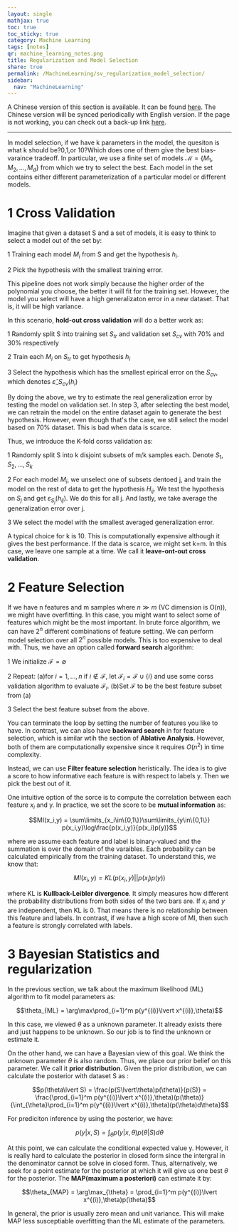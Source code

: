 ```yaml
---
layout: single
mathjax: true
toc: true
toc_sticky: true
category: Machine Learning
tags: [notes]
qr: machine_learning_notes.png
title: Regularization and Model Selection
share: true
permalink: /MachineLearning/sv_regularization_model_selection/
sidebar:
  nav: "MachineLearning"
---
```


A Chinese version of this section is available. It can be found [here](https://dark417.github.io/MachineLearning/sv_regularization_model_selection_ch/). The Chinese version will be synced periodically with English version. If the page is not working, you can check out a back-up link [here](https://wei2624.github.io/MachineLearning/sv_regularization_model_selection_ch/).

---


In model selection, if we have k parameters in the model, the quesiton is what k should be?0,1,or 10?Which does one of them give the best bias-varaince tradeoff. In particular, we use a finite set of models $\mathcal{M} = \{M_1,M_2,\dots,M_d\}$ from which we try to select the best. Each model in the set contains either different parameterization of a particular model or different models. 

# 1 Cross Validation

Imagine that given a dataset S and a set of models, it is easy to think to select a model out of the set by:

1 Training each model $M_i$  from S and get the hypothesis $h_i$.

2 Pick the hypothesis with the smallest training error. 

This pipeline does not work simply because the higher order of the polynomial you choose, the better it will fit for the training set. However, the model you select will have a high generalizaton error in a new dataset. That is, it will be high variance.

In this scenario, **hold-out cross validation** will do a better work as:

1 Randomly split S into training set $S_{tr}$ and validation set $S_{cv}$ with 70% and 30% respectively

2 Train each $M_i$ on $S_{tr}$ to get hypothesis $h_i$

3 Select the hypothesis which has the smallest epirical error on the $S_{cv}$, which denotes $\hat{\varepsilon}\_{S_{cv}}(h_i)$

By doing the above, we try to estimate the real generalization error by testing the model on validation set. In step 3, after selecting the best model, we can retrain the model on the entire dataset again to generate the best hypothesis. However, even though that's the case, we still select the model based on 70% dataset. This is bad when data is scarce. 

Thus, we introduce the K-fold corss validation as:

1 Randomly split S into k disjoint subsets of m/k samples each. Denote $S_1,S_2,\dots,S_k$

2 For each model $M_i$, we unselect one of subsets dentoed j, and train the model on the rest of data to get the hypothesis $H_{ij}$. We test the hypothesis on $S_j$ and get $\varepsilon_{S_j}(h_{ij})$. We do this for all j. And lastly, we take average the generalization error over j.

3 We select the model with the smallest averaged generalization error. 

A typical choice for k is 10. This is computationally expensive although it gives the best performance. If the data is scarce, we might set k=m. In this case, we leave one sample at a time. We call it **leave-ont-out cross validation**. 

# 2 Feature Selection

If we have n features and m samples where $n \gg m$ (VC dimension is O(n)), we might have overfitting. In this case, you might want to select some of features which might be the most important. In brute force algorithm, we can have $2^n$ different combinations of feature setting. We can perform model selection over all $2^n$ possible models. This is too expensive to deal with. Thus, we have an option called **forward search** algorithm:

1 We initialize $\mathcal{F} = \emptyset$

2 Repeat: (a)for $i =1,\dots,n$ if $i\notin\mathcal{F}$, let $\mathcal{F}_i = \mathcal{F}\cup\{i\}$ and use some corss validation algorithm to evaluate $\mathcal{F}_i$. (b)Set $\mathcal{F}$ to be the best feature subset from (a)

3 Select the best feature subset from the above. 

You can terminate the loop by setting the number of features you like to have. In contrast, we can also have **backward search** in for feature selection, which is similar wtih the section of **Ablative Analysis**. However, both of them are computationally expensive since it requires $O(n^2)$ in time complexity. 

Instead, we can use **Filter feature selection** heristically. The idea is to give a score to how informative each feature is with respect to labels y. Then we pick the best out of it. 

One intuitive option of the sorce is to compute the correlation between each feature $x_i$ and y. In practice, we set the score to be **mutual information** as:

$$MI(x_i,y) = \sum\limits_{x_i\in\{0,1\}}\sum\limits_{y\in\{0,1\}} p(x_i,y)\log\frac{p(x_i,y)}{p(x_i)p(y)}$$

where we assume each feature and label is binary-valued and the summation is over the domain of the varaibles. Each probability can be calculated empirically from the training dataset. To understand this, we know that:

$$MI(x_i,y) = KL(p(x_i,y)\lvert\lvert p(x_i)p(y))$$

where KL is **Kullback-Leibler divergence**. It simply measures how different the probability distributions from both sides of the two bars are. If $x_i$ and $y$ are independent, then KL is 0. That means there is no relationship between this feature and labels. In contrast, if we have a high score of MI, then such a feature is strongly correlated with labels. 

# 3 Bayesian Statistics and regularization

In the previous section, we talk about the maximum likelihood (ML) algorithm to fit model parameters as:

$$\theta_{ML} = \arg\max\prod_{i=1}^m p(y^{(i)}\lvert x^{(i)},\theta)$$

In this case, we viewed $\theta$ as a unknown parameter. It already exists there and just happens to be unknown. So our job is to find the unknown or estimate it. 

On the other hand, we can have a Bayesian view of this goal. We think the unknown parameter $\theta$ is also random. Thus, we place our prior belief on this parameter. We call it **prior distribution**. Given the prior distribution, we can calculate the posterior with dataset S as :

$$p(\theta\lvert S) = \frac{p(S\lvert\theta)p(\theta)}{p(S)} = \frac{\prod_{i=1}^m p(y^{(i)}\lvert x^{(i)},\theta)(p(\theta)}{\int_{\theta}\prod_{i=1}^m p(y^{(i)}\lvert x^{(i)},\theta)(p(\theta)d\theta}$$

For prediciton inference by using the posterior, we have:

$$p(y\lvert x,S) = \int_{\theta}p(y\lvert x,\theta)p(\theta\lvert S)d\theta$$

At this point, we can calculate the conditional expected value y. However, it is really hard to calculate the posterior in closed form since the intergral in the denominator cannot be solve in closed form. Thus, alternatively, we seek for a point estimate for the posterior at which it will give us one best $\theta$ for the posterior. The **MAP(maximum a posteriori)** can estimate it by:

$$\theta_{MAP} = \arg\max_{\theta} = \prod_{i=1}^m p(y^{(i)}\lvert x^{(i)},\theta)p(\theta)$$

In general, the prior is usually zero mean and unit variance. This will make MAP less susceptiable overfitting than the ML estimate of the parameters. 